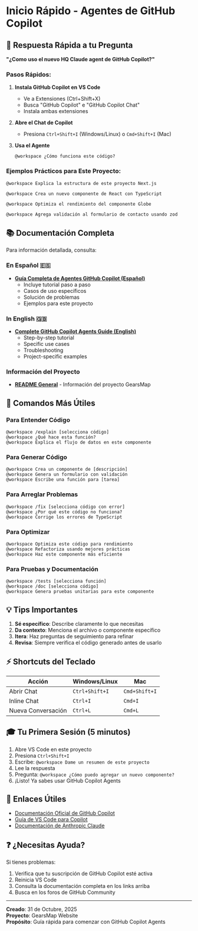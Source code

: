 # Inicio Rápido - Agentes de GitHub Copilot

## 🎯 Respuesta Rápida a tu Pregunta

**"¿Como uso el nuevo HQ Claude agent de GitHub Copilot?"**

### Pasos Rápidos:

1. **Instala GitHub Copilot en VS Code**
   - Ve a Extensiones (Ctrl+Shift+X)
   - Busca "GitHub Copilot" e "GitHub Copilot Chat"
   - Instala ambas extensiones

2. **Abre el Chat de Copilot**
   - Presiona `Ctrl+Shift+I` (Windows/Linux) o `Cmd+Shift+I` (Mac)

3. **Usa el Agente**
   ```
   @workspace ¿Cómo funciona este código?
   ```

### Ejemplos Prácticos para Este Proyecto:

```
@workspace Explica la estructura de este proyecto Next.js

@workspace Crea un nuevo componente de React con TypeScript

@workspace Optimiza el rendimiento del componente Globe

@workspace Agrega validación al formulario de contacto usando zod
```

## 📚 Documentación Completa

Para información detallada, consulta:

### En Español 🇪🇸
- **[Guía Completa de Agentes GitHub Copilot (Español)](./GITHUB_COPILOT_AGENTS_ES.md)**
  - Incluye tutorial paso a paso
  - Casos de uso específicos
  - Solución de problemas
  - Ejemplos para este proyecto

### In English 🇬🇧
- **[Complete GitHub Copilot Agents Guide (English)](./GITHUB_COPILOT_AGENTS.md)**
  - Step-by-step tutorial
  - Specific use cases
  - Troubleshooting
  - Project-specific examples

### Información del Proyecto
- **[README General](./README.md)** - Información del proyecto GearsMap

## 🚀 Comandos Más Útiles

### Para Entender Código
```
@workspace /explain [selecciona código]
@workspace ¿Qué hace esta función?
@workspace Explica el flujo de datos en este componente
```

### Para Generar Código
```
@workspace Crea un componente de [descripción]
@workspace Genera un formulario con validación
@workspace Escribe una función para [tarea]
```

### Para Arreglar Problemas
```
@workspace /fix [selecciona código con error]
@workspace ¿Por qué este código no funciona?
@workspace Corrige los errores de TypeScript
```

### Para Optimizar
```
@workspace Optimiza este código para rendimiento
@workspace Refactoriza usando mejores prácticas
@workspace Haz este componente más eficiente
```

### Para Pruebas y Documentación
```
@workspace /tests [selecciona función]
@workspace /doc [selecciona código]
@workspace Genera pruebas unitarias para este componente
```

## 💡 Tips Importantes

1. **Sé específico**: Describe claramente lo que necesitas
2. **Da contexto**: Menciona el archivo o componente específico
3. **Itera**: Haz preguntas de seguimiento para refinar
4. **Revisa**: Siempre verifica el código generado antes de usarlo

## ⚡ Shortcuts del Teclado

| Acción | Windows/Linux | Mac |
|--------|--------------|-----|
| Abrir Chat | `Ctrl+Shift+I` | `Cmd+Shift+I` |
| Inline Chat | `Ctrl+I` | `Cmd+I` |
| Nueva Conversación | `Ctrl+L` | `Cmd+L` |

## 🎓 Tu Primera Sesión (5 minutos)

1. Abre VS Code en este proyecto
2. Presiona `Ctrl+Shift+I`
3. Escribe: `@workspace Dame un resumen de este proyecto`
4. Lee la respuesta
5. Pregunta: `@workspace ¿Cómo puedo agregar un nuevo componente?`
6. ¡Listo! Ya sabes usar GitHub Copilot Agents

## 🔗 Enlaces Útiles

- [Documentación Oficial de GitHub Copilot](https://docs.github.com/copilot)
- [Guía de VS Code para Copilot](https://code.visualstudio.com/docs/copilot/overview)
- [Documentación de Anthropic Claude](https://docs.anthropic.com/)

## ❓ ¿Necesitas Ayuda?

Si tienes problemas:
1. Verifica que tu suscripción de GitHub Copilot esté activa
2. Reinicia VS Code
3. Consulta la documentación completa en los links arriba
4. Busca en los foros de GitHub Community

---

**Creado**: 31 de Octubre, 2025  
**Proyecto**: GearsMap Website  
**Propósito**: Guía rápida para comenzar con GitHub Copilot Agents
